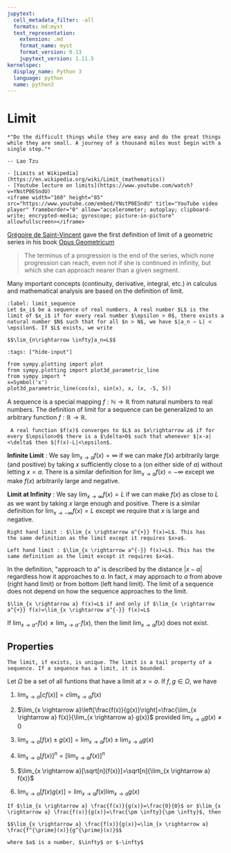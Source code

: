 ```yaml
---
jupytext:
  cell_metadata_filter: -all
  formats: md:myst
  text_representation:
    extension: .md
    format_name: myst
    format_version: 0.13
    jupytext_version: 1.11.5
kernelspec:
  display_name: Python 3
  language: python
  name: python3
---
```


# Limit

```{epigraph}
*"Do the difficult things while they are easy and do the great things while they are small. A journey of a thousand miles must begin with a single step."*

-- Lao Tzu
```

```{seealso}
- [Limits at Wikipedia](https://en.wikipedia.org/wiki/Limit_(mathematics))
- [Youtube lecture on limits](https://www.youtube.com/watch?v=YNstP0ESndU)
<iframe width="160" height="85" src="https://www.youtube.com/embed/YNstP0ESndU" title="YouTube video player" frameborder="0" allow="accelerometer; autoplay; clipboard-write; encrypted-media; gyroscope; picture-in-picture" allowfullscreen></iframe>
```


[Grégoire de Saint-Vincent](https://en.wikipedia.org/wiki/Gr%C3%A9goire_de_Saint-Vincent) gave the first definition of limit of a geometric series in his book [Opus Geometricum](https://books.google.com/books?id=-dA-AAAAcAAJ&printsec=frontcover#v=onepage&q&f=false) 
> The terminus of a progression is the end of the series, which none progression can reach, even not if she is continued in infinity, but which she can approach nearer than a given segment.

Many important concepts (continuity, derivative, integral, etc.) in calculus and mathematical analysis are based on the definition of limit.

````{prf:definition} limit of a sequence
:label: limit_sequence
Let $x_i$ be a sequence of real numbers. A real number $L$ is the limit of $x_i$ if for every real number $\epsilon > 0$, there exists a natural number $N$ such that for all $n > N$, we have $|a_n − L| < \epsilon$. If $L$ exists, we write 

$$\lim_{n\rightarrow \infty}a_n=L$$
````

```{code-cell}
:tags: ["hide-input"]

from sympy.plotting import plot 
from sympy.plotting import plot3d_parametric_line 
from sympy import * 
x=Symbol('x') 
plot3d_parametric_line(cos(x), sin(x), x, (x, -5, 5))
```

A sequence is a special mapping $f: \mathbb{N}\rightarrow \mathbb{R}$ from natural numbers to real numbers. The definition of limit for a sequence can be generalized to an arbitrary function $f: \mathbb{R} \rightarrow \mathbb{R}$.

````{prf:definition}  limit of a function
 A real function $f(x)$ converges to $L$ as $x\rightarrow a$ if for every $\epsilon>0$ there is a $\delta>0$ such that whenever $|x-a|<\delta$ then $|f(x)-L|<\epsilon$. 
 ````

**Infinite Limit** : We say $\lim_{x \rightarrow a} f(x)=\infty$ if we can make $f(x)$ arbitrarily large (and positive) by taking $x$ sufficiently close to a (on either side of $a$) without letting $x=a$. There is a similar definition for $\lim_{x \rightarrow a} f(x)= -\infty$ except we make $f(x)$ arbitrarily large and negative.

**Limit at Infinity** : We say $\lim_{x \rightarrow \infty} f(x)=L$ if we can make $f(x)$ as close to $L$ as we want by taking $x$ large enough and positive. There is a similar definition for $\lim_{x \rightarrow -\infty} f(x)=L$ except we require that $x$ is large and negative.

````{prf:definition} right and left hand limit
Right hand limit : $\lim_{x \rightarrow a^{+}} f(x)=L$. This has
the same definition as the limit except it requires $x>a$.

Left hand limit : $\lim_{x \rightarrow a^{-}} f(x)=L$. This has the same definition as the limit except it requires $x<a$. 
````

In the definition, "approach to a" is described by the distance $|x-a|$ regardless how it approaches to $a$. In fact, $x$ may approach to $a$ from above (right hand limit) or from bottom (left hand limit). The limit of a sequence does not depend on how the sequence approaches to the limit.

````{prf:theorem}
$\lim_{x \rightarrow a} f(x)=L$ if and only if $\lim_{x \rightarrow a^{+}} f(x)=\lim_{x \rightarrow a^{-}} f(x)=L$
````

If $\lim_{x \rightarrow a^{+}} f(x) \neq \lim_{x \rightarrow a^{-}} f(x)$, then the limit $\lim_{x \rightarrow a} f(x)$ does not exist.

## Properties
```{important}
The limit, if exists, is unique. The limit is a tail property of a sequence. If a sequence has a limit, it is bounded. 
```

Let $\Omega$ be a set of all funtions that have a limit at $x=a$. If $f,g\in \Omega$, we have

1. $\lim_{x \rightarrow a}[c f(x)]=c \lim_{x \rightarrow a} f(x)$

2. $\lim_{x \rightarrow a}\left[\frac{f(x)}{g(x)}\right]=\frac{\lim_{x \rightarrow a} f(x)}{\lim_{x \rightarrow a} g(x)}$ provided $\lim_{x \rightarrow a} g(x) \neq 0$

3. $\lim_{x \rightarrow a}[f(x) \pm g(x)]=\lim_{x \rightarrow a} f(x) \pm \lim_{x \rightarrow a} g(x)$

4. $\lim_{x \rightarrow a}[f(x)]^{n}=\left[\lim_{x \rightarrow a} f(x)\right]^{n}$
5. $\lim_{x \rightarrow a}[\sqrt[n]{f(x)}]=\sqrt[n]{\lim_{x \rightarrow a} f(x)}$
6. $\lim_{x \rightarrow a}[f(x) g(x)]=\lim_{x \rightarrow a} f(x) \lim_{x \rightarrow a} g(x)$


````{prf:theorem} L'Hospital's Rule
If $\lim_{x \rightarrow a} \frac{f(x)}{g(x)}=\frac{0}{0}$ or $\lim_{x \rightarrow a} \frac{f(x)}{g(x)}=\frac{\pm \infty}{\pm \infty}$, then 

$$\lim_{x \rightarrow a} \frac{f(x)}{g(x)}=\lim_{x \rightarrow a} \frac{f^{\prime}(x)}{g^{\prime}(x)}$$

where $a$ is a number, $\infty$ or $-\infty$ 
````

